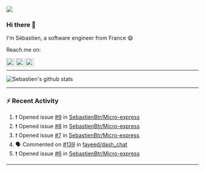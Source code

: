 ![](https://komarev.com/ghpvc/?username=sebastienBtr)

### Hi there 👋

I'm Sébastien, a software engineer from France 😄

Reach me on:

<a href="https://twitter.com/seb_bouttier">
  <img align="left" width="22px" src="https://cdn.jsdelivr.net/npm/simple-icons@v3/icons/twitter.svg" />
</a>
<a href="https://www.linkedin.com/in/sebastien-bouttier">
  <img align="left" width="22px" src="https://cdn.jsdelivr.net/npm/simple-icons@v3/icons/linkedin.svg" />
</a>
<a href="https://sebastien-bouttier.medium.com/">
  <img align="left" width="22px" src="https://cdn.jsdelivr.net/npm/simple-icons@v3/icons/medium.svg" />
</a>
</br>

---

![Sebastien's github stats](https://github-readme-stats.vercel.app/api?username=sebastienBtr&show_icons=true&title_color=24292e&icon_color=40c463&text_color=24292e&bg_color=fff&count_private=true)

---

### :zap: Recent Activity

<!--START_SECTION:activity-->
1. ❗️ Opened issue [#9](https://github.com/SebastienBtr/Micro-express/issues/9) in [SebastienBtr/Micro-express](https://github.com/SebastienBtr/Micro-express)
2. ❗️ Opened issue [#8](https://github.com/SebastienBtr/Micro-express/issues/8) in [SebastienBtr/Micro-express](https://github.com/SebastienBtr/Micro-express)
3. ❗️ Opened issue [#7](https://github.com/SebastienBtr/Micro-express/issues/7) in [SebastienBtr/Micro-express](https://github.com/SebastienBtr/Micro-express)
4. 🗣 Commented on [#139](https://github.com/fayeed/dash_chat/issues/139) in [fayeed/dash_chat](https://github.com/fayeed/dash_chat)
5. ❗️ Opened issue [#6](https://github.com/SebastienBtr/Micro-express/issues/6) in [SebastienBtr/Micro-express](https://github.com/SebastienBtr/Micro-express)
<!--END_SECTION:activity-->

---

<!--
**SebastienBtr/sebastienBtr** is a ✨ _special_ ✨ repository because its `README.md` (this file) appears on your GitHub profile.

Here are some ideas to get you started:

- 🔭 I’m currently working on ...
- 🌱 I’m currently learning ...
- 👯 I’m looking to collaborate on ...
- 🤔 I’m looking for help with ...
- 💬 Ask me about ...
- 📫 How to reach me: ...
- 😄 Pronouns: ...
- ⚡ Fun fact: ...
-->
